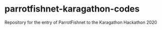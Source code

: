 # parrotfishnet-karagathon-codes
Repository for the entry of ParrotFishnet to the Karagathon Hackathon 2020
